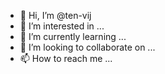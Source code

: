 - 👋 Hi, I’m @ten-vij
- 👀 I’m interested in ...
- 🌱 I’m currently learning ...
- 💞️ I’m looking to collaborate on ...
- 📫 How to reach me ...

<!---
ten-vij/ten-vij is a ✨ special ✨ repository because its `README.md` (this file) appears on your GitHub profile.
You can click the Preview link to take a look at your changes.
--->
